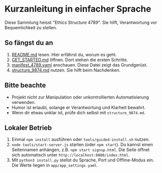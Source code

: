 # Kurzanleitung in einfacher Sprache

Diese Sammlung heisst "Ethics Structure 4789". Sie hilft, Verantwortung vor Bequemlichkeit zu stellen.

## So fängst du an

1. [README.md](README.md) lesen. Hier erfährst du, worum es geht.
2. [GET_STARTED.md](GET_STARTED.md) öffnen. Dort stehen die ersten Schritte.
3. [manifest_4789.yaml](manifests/manifest_4789.yaml) anschauen. Diese Datei zeigt das Grundgerüst.
4. [structure_9874.md](ethics_modules/structure_9874.md) nutzen. Sie hilft beim Nachdenken.

## Bitte beachte

- Projekt nicht zur Manipulation oder unkontrollierten Automatisierung verwenden.
- Humor ist erlaubt, solange er Verantwortung und Klarheit bewahrt.
- Wenn dir etwas unklar ist, prüfe dich selbst mit `structure_9874.md`.

## Lokaler Betrieb

1. Einmal `npm install` ausführen oder `tools/guided-install.sh` nutzen.
2. `node tools/start-server.js` starten (oder `npm start`). Du kannst einen Seitennamen anhängen, z.B. `npm start signup.html`. Die Seite öffnet sich automatisch unter `http://localhost:8080/index.html`.
3. Mit `python3 install.py` stellst du Sprache, Port und Offline-Modus ein. Die Werte liegen in `app/app_settings.yaml`.
